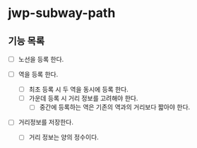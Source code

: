 # jwp-subway-path

## 기능 목록

- [ ] 노선을 등록 한다.

- [ ] 역을 등록 한다.
  - [ ] 최초 등록 시 두 역을 동시에 등록 한다.
  - [ ] 가운데 등록 시 거리 정보를 고려해야 한다.
    - [ ] 중간에 등록하는 역은 기존의 역과의 거리보다 짧아야 한다.
    
- [ ] 거리정보를 저장한다.
  - [ ] 거리 정보는 양의 정수이다.